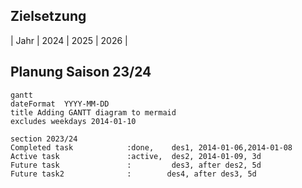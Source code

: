 <!--
author:   

email:    

version:  0.0.1

language: Deutsch

narrator: Deutsch Female

comment:  

link:     https://cdn.jsdelivr.net/chartist.js/latest/chartist.min.css

script:   https://cdn.jsdelivr.net/chartist.js/latest/chartist.min.js

import:   https://raw.githubusercontent.com/liaScript/mermaid_template/master/README.md

translation: Deutsch  translations/German.md

translation: Français translations/French.md
-->

## Zielsetzung

| Jahr | 2024 | 2025 | 2026 |

## Planung Saison 23/24

```mermaid @mermaid
gantt
dateFormat  YYYY-MM-DD
title Adding GANTT diagram to mermaid
excludes weekdays 2014-01-10

section 2023/24
Completed task            :done,    des1, 2014-01-06,2014-01-08
Active task               :active,  des2, 2014-01-09, 3d
Future task               :         des3, after des2, 5d
Future task2              :        des4, after des3, 5d
```